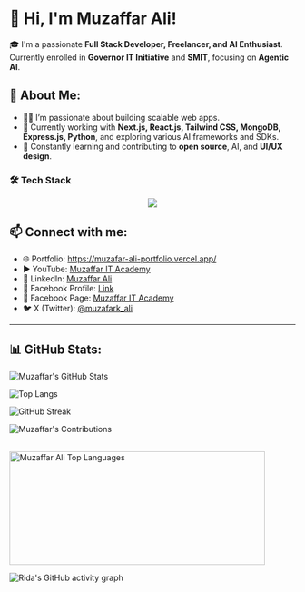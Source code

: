 # 👋 Hi, I'm Muzaffar Ali!

🎓 I'm a passionate **Full Stack Developer, Freelancer, and AI Enthusiast**.  
Currently enrolled in **Governor IT Initiative** and **SMIT**, focusing on **Agentic AI**.

## 🚀 About Me:
- 👨‍💻 I’m passionate about building scalable web apps.
- 🔭 Currently working with **Next.js, React.js, Tailwind CSS, MongoDB, Express.js, Python**, and exploring various AI frameworks and SDKs.
- 🌱 Constantly learning and contributing to **open source**, AI, and **UI/UX design**.


### 🛠️ Tech Stack  
<div align="center">
  <img src="https://skillicons.dev/icons?i=html,css,js,ts,react,nextjs,tailwind,figma,python,fastapi,postgres,mongodb,docker" />
</div>  

## 📫 Connect with me:
- 🌐 Portfolio: https://muzafar-ali-portfolio.vercel.app/  
- ▶️ YouTube: [Muzaffar IT Academy](https://youtube.com/@muzaffaritacademy)  
- 🔗 LinkedIn: [Muzaffar Ali](https://www.linkedin.com/in/muzaffar-ali-0b3939315/)  
- 📘 Facebook Profile: [Link](https://www.facebook.com/profile.php?id=100093557110026)  
- 📘 Facebook Page: [Muzaffar IT Academy](https://www.facebook.com/profile.php?id=61568580359502)  
- 🐦 X (Twitter): [@muzafark_ali](https://x.com/muzafark_ali?t=D3m5eyVd-toFI-_0Y96_aA&s=09)  

---
## 📊 GitHub Stats:

![Muzaffar's GitHub Stats](https://github-readme-stats.vercel.app/api?username=MuzaffarAli13&show_icons=true&theme=radical)

![Top Langs](https://github-readme-stats.vercel.app/api/top-langs/?username=MuzaffarAli13&layout=compact&theme=radical)

![GitHub Streak](https://github-readme-streak-stats.herokuapp.com/?user=MuzaffarAli13&theme=radical)

![Muzaffar's Contributions](https://github-contribution-graph.ez4o.com/?username=MuzaffarAli13&theme=radical)

<br />
  <!-- Top Languages -->
  <a href="#">
    <img alt="Muzaffar Ali Top Languages" src="https://github-readme-stats.vercel.app/api/top-langs/?username=MuzaffarAli13&langs_count=10&layout=compact&theme=react&hide_border=true&bg_color=0D1117&title_color=FF1493&icon_color=FF1493" height="200px" width="450px" />
  </a>
</div>

<br />

![Rida's GitHub activity graph]( https://github-readme-activity-graph.vercel.app/graph?username=MuzaffarAli13&theme=react-dark&area=true&hide_border=true#gh-light-mode-only)


